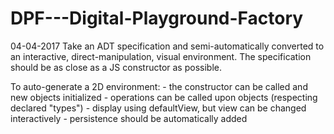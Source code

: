 # DPF---Digital-Playground-Factory

04-04-2017
Take an ADT specification and semi-automatically converted to an interactive, direct-manipulation, visual environment.
The specification should be as close as a JS constructor as possible.

To auto-generate a 2D environment:
	- the constructor can be called and new objects initialized
	- operations can be called upon objects (respecting declared "types")
	- display using defaultView, but view can be changed interactively
	- persistence should be automatically added
